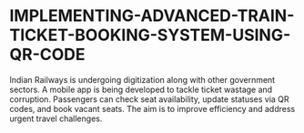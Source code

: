 # IMPLEMENTING-ADVANCED-TRAIN-TICKET-BOOKING-SYSTEM-USING-QR-CODE
Indian Railways is undergoing digitization along with other government sectors. A mobile app is being developed to tackle ticket wastage and corruption. Passengers can check seat availability, update statuses via QR codes, and book vacant seats. The aim is to improve efficiency and address urgent travel challenges.
